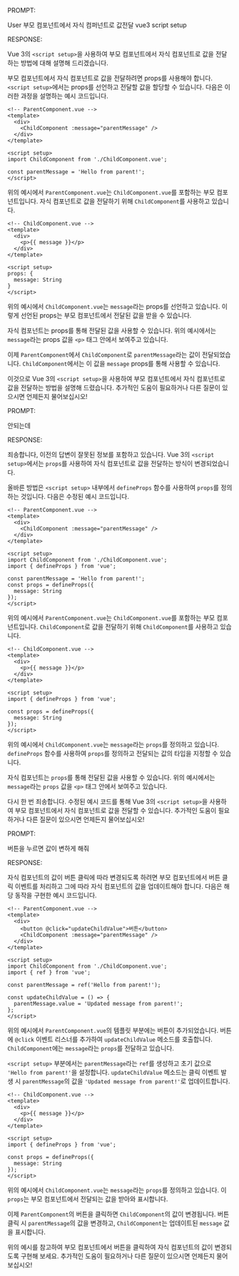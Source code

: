 PROMPT:

User 부모 컴포넌트에서 자식 컴퍼넌트로 값전달 vue3 script setup

RESPONSE:

Vue 3의 `<script setup>`을 사용하여 부모 컴포넌트에서 자식 컴포넌트로 값을 전달하는 방법에 대해 설명해 드리겠습니다.

부모 컴포넌트에서 자식 컴포넌트로 값을 전달하려면 props를 사용해야 합니다. `<script setup>`에서는 props를 선언하고 전달할 값을 할당할 수 있습니다. 다음은 이러한 과정을 설명하는 예시 코드입니다.

```vue
<!-- ParentComponent.vue -->
<template>
  <div>
    <ChildComponent :message="parentMessage" />
  </div>
</template>

<script setup>
import ChildComponent from './ChildComponent.vue';

const parentMessage = 'Hello from parent!';
</script>
```

위의 예시에서 `ParentComponent.vue`는 `ChildComponent.vue`를 포함하는 부모 컴포넌트입니다. 자식 컴포넌트로 값을 전달하기 위해 `ChildComponent`를 사용하고 있습니다.

```vue
<!-- ChildComponent.vue -->
<template>
  <div>
    <p>{{ message }}</p>
  </div>
</template>

<script setup>
props: {
  message: String
}
</script>
```

위의 예시에서 `ChildComponent.vue`는 `message`라는 props를 선언하고 있습니다. 이렇게 선언된 props는 부모 컴포넌트에서 전달된 값을 받을 수 있습니다.

자식 컴포넌트는 props를 통해 전달된 값을 사용할 수 있습니다. 위의 예시에서는 `message`라는 props 값을 `<p>` 태그 안에서 보여주고 있습니다.

이제 `ParentComponent`에서 `ChildComponent`로 `parentMessage`라는 값이 전달되었습니다. `ChildComponent`에서는 이 값을 `message` props를 통해 사용할 수 있습니다.

이것으로 Vue 3의 `<script setup>`을 사용하여 부모 컴포넌트에서 자식 컴포넌트로 값을 전달하는 방법을 설명해 드렸습니다. 추가적인 도움이 필요하거나 다른 질문이 있으시면 언제든지 물어보십시오!

PROMPT:

안되는데

RESPONSE:

죄송합니다, 이전의 답변이 잘못된 정보를 포함하고 있습니다. Vue 3의 `<script setup>`에서는 `props`를 사용하여 자식 컴포넌트로 값을 전달하는 방식이 변경되었습니다.

올바른 방법은 `<script setup>` 내부에서 `defineProps` 함수를 사용하여 `props`를 정의하는 것입니다. 다음은 수정된 예시 코드입니다.

```vue
<!-- ParentComponent.vue -->
<template>
  <div>
    <ChildComponent :message="parentMessage" />
  </div>
</template>

<script setup>
import ChildComponent from './ChildComponent.vue';
import { defineProps } from 'vue';

const parentMessage = 'Hello from parent!';
const props = defineProps({
  message: String
});
</script>
```

위의 예시에서 `ParentComponent.vue`는 `ChildComponent.vue`를 포함하는 부모 컴포넌트입니다. `ChildComponent`로 값을 전달하기 위해 `ChildComponent`를 사용하고 있습니다.

```vue
<!-- ChildComponent.vue -->
<template>
  <div>
    <p>{{ message }}</p>
  </div>
</template>

<script setup>
import { defineProps } from 'vue';

const props = defineProps({
  message: String
});
</script>
```

위의 예시에서 `ChildComponent.vue`는 `message`라는 `props`를 정의하고 있습니다. `defineProps` 함수를 사용하여 `props`를 정의하고 전달되는 값의 타입을 지정할 수 있습니다.

자식 컴포넌트는 `props`를 통해 전달된 값을 사용할 수 있습니다. 위의 예시에서는 `message`라는 `props` 값을 `<p>` 태그 안에서 보여주고 있습니다.

다시 한 번 죄송합니다. 수정된 예시 코드를 통해 Vue 3의 `<script setup>`을 사용하여 부모 컴포넌트에서 자식 컴포넌트로 값을 전달할 수 있습니다. 추가적인 도움이 필요하거나 다른 질문이 있으시면 언제든지 물어보십시오!

PROMPT:

<!-- ParentComponent.vue --> 버튼을 누르면 값이 변하게 해줘

RESPONSE:

자식 컴포넌트의 값이 버튼 클릭에 따라 변경되도록 하려면 부모 컴포넌트에서 버튼 클릭 이벤트를 처리하고 그에 따라 자식 컴포넌트의 값을 업데이트해야 합니다. 다음은 해당 동작을 구현한 예시 코드입니다.

```vue
<!-- ParentComponent.vue -->
<template>
  <div>
    <button @click="updateChildValue">버튼</button>
    <ChildComponent :message="parentMessage" />
  </div>
</template>

<script setup>
import ChildComponent from './ChildComponent.vue';
import { ref } from 'vue';

const parentMessage = ref('Hello from parent!');

const updateChildValue = () => {
  parentMessage.value = 'Updated message from parent!';
};
</script>
```

위의 예시에서 `ParentComponent.vue`의 템플릿 부분에는 버튼이 추가되었습니다. 버튼에 `@click` 이벤트 리스너를 추가하여 `updateChildValue` 메소드를 호출합니다. `ChildComponent`에는 `message`라는 `props`를 전달하고 있습니다.

`<script setup>` 부분에서는 `parentMessage`라는 `ref`를 생성하고 초기 값으로 `'Hello from parent!'`을 설정합니다. `updateChildValue` 메소드는 클릭 이벤트 발생 시 `parentMessage`의 값을 `'Updated message from parent!'`로 업데이트합니다.

```vue
<!-- ChildComponent.vue -->
<template>
  <div>
    <p>{{ message }}</p>
  </div>
</template>

<script setup>
import { defineProps } from 'vue';

const props = defineProps({
  message: String
});
</script>
```

위의 예시에서 `ChildComponent.vue`는 `message`라는 `props`를 정의하고 있습니다. 이 `props`는 부모 컴포넌트에서 전달되는 값을 받아와 표시합니다.

이제 `ParentComponent`의 버튼을 클릭하면 `ChildComponent`의 값이 변경됩니다. 버튼 클릭 시 `parentMessage`의 값을 변경하고, `ChildComponent`는 업데이트된 `message` 값을 표시합니다.

위의 예시를 참고하여 부모 컴포넌트에서 버튼을 클릭하여 자식 컴포넌트의 값이 변경되도록 구현해 보세요. 추가적인 도움이 필요하거나 다른 질문이 있으시면 언제든지 물어보십시오!